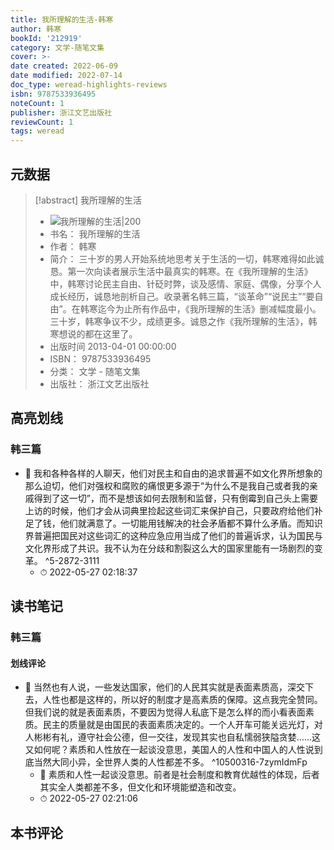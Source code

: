 ```yaml
---
title: 我所理解的生活-韩寒
author: 韩寒
bookId: '212919'
category: 文学-随笔文集
cover: >-
date created: 2022-06-09
date modified: 2022-07-14
doc_type: weread-highlights-reviews
isbn: 9787533936495
noteCount: 1
publisher: 浙江文艺出版社
reviewCount: 1
tags: weread
---
```


## 元数据

> [!abstract] 我所理解的生活
> - ![ 我所理解的生活|200](https://wfqqreader-1252317822.image.myqcloud.com/cover/919/212919/t7_212919.jpg)
> - 书名： 我所理解的生活
> - 作者： 韩寒
> - 简介： 三十岁的男人开始系统地思考关于生活的一切，韩寒难得如此诚恳。第一次向读者展示生活中最真实的韩寒。在《我所理解的生活》中，韩寒讨论民主自由、针砭时弊，谈及感情、家庭、偶像，分享个人成长经历，诚恳地剖析自己。收录著名韩三篇，“谈革命”“说民主”“要自由”。在韩寒迄今为止所有作品中，《我所理解的生活》删减幅度最小。三十岁，韩寒争议不少，成绩更多。诚恳之作《我所理解的生活》，韩寒想说的都在这里了。
> - 出版时间 2013-04-01 00:00:00
> - ISBN： 9787533936495
> - 分类： 文学 - 随笔文集
> - 出版社： 浙江文艺出版社

## 高亮划线

### 韩三篇

- 📌 我和各种各样的人聊天，他们对民主和自由的追求普遍不如文化界所想象的那么迫切，他们对强权和腐败的痛恨更多源于“为什么不是我自己或者我的亲戚得到了这一切”，而不是想该如何去限制和监督，只有倒霉到自己头上需要上访的时候，他们才会从词典里捡起这些词汇来保护自己，只要政府给他们补足了钱，他们就满意了。一切能用钱解决的社会矛盾都不算什么矛盾。而知识界普遍把国民对这些词汇的这种应急应用当成了他们的普遍诉求，认为国民与文化界形成了共识。我不认为在分歧和割裂这么大的国家里能有一场剧烈的变革。 ^5-2872-3111
	- ⏱ 2022-05-27 02:18:37

## 读书笔记

### 韩三篇

#### 划线评论

- 📌 当然也有人说，一些发达国家，他们的人民其实就是表面素质高，深交下去，人性也都是这样的，所以好的制度才是高素质的保障。这点我完全赞同。但我们说的就是表面素质，不要因为觉得人私底下是怎么样的而小看表面素质。民主的质量就是由国民的表面素质决定的。一个人开车可能关远光灯，对人彬彬有礼，遵守社会公德，但一交往，发现其实也自私懦弱狭隘贪婪……这又如何呢？素质和人性放在一起谈没意思，美国人的人性和中国人的人性说到底当然大同小异，全世界人类的人性都差不多。 ^10500316-7zymIdmFp
	- 💭 素质和人性一起谈没意思。前者是社会制度和教育优越性的体现，后者其实全人类都差不多，但文化和环境能塑造和改变。
	- ⏱ 2022-05-27 02:21:06
   

## 本书评论
